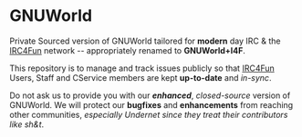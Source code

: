 # GNUWorld
Private Sourced version of GNUWorld tailored for **modern** day IRC &amp; the [IRC4Fun](https://irc4fun.net/) network -- appropriately renamed to **GNUWorld+I4F**.

This repository is to manage and track issues publicly so that [IRC4Fun](https://irc4fun.net/) Users, Staff and CService members are kept **up-to-date** and _in-sync_.  

Do not ask us to provide you with our **_enhanced_**, _closed-source_ version of GNUWorld.  We will protect our **bugfixes** and **enhancements** from reaching other communities, _especially Undernet since they treat their contributors like sh&t_.
